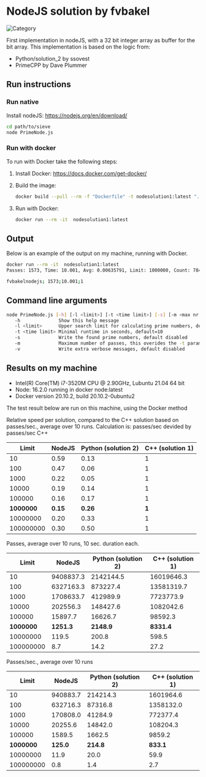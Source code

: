 # NodeJS solution by fvbakel

![Category](https://img.shields.io/badge/Category-faithful-green)

First implementation in nodeJS, with a 32 bit integer array as buffer
for the bit array. This implementation is based on the logic from:

- Python/solution_2 by ssovest
- PrimeCPP          by Dave Plummer

## Run instructions

### Run native

Install nodeJS: <https://nodejs.org/en/download/>

```bash
cd path/to/sieve
node PrimeNode.js
```

### Run with docker

To run with Docker take the following steps:

1. Install Docker: <https://docs.docker.com/get-docker/>
2. Build the image:

    ```bash
    docker build --pull --rm -f "Dockerfile" -t nodesolution1:latest "."
    ```

3. Run with Docker:

    ```bash
    docker run --rm -it  nodesolution1:latest 
    ```

## Output

Below is an example of the output on my machine, running with Docker.

```bash
docker run --rm -it  nodesolution1:latest 
Passes: 1573, Time: 10.001, Avg: 0.00635791, Limit: 1000000, Count: 78498, Valid: true

fvbakelnodejs; 1573;10.001;1
```

## Command line arguments

```bash
node PrimeNode.js [-h] [-l <limit>] [-t <time limit>] [-s] [-m <max nr of passes>] [-v]
   -h              Show this help message
   -l <limit>      Upper search limit for calculating prime numbers, default=1000000
   -t <time limit> Minimal runtime in seconds, default=10
   -s              Write the found prime numbers, default disabled
   -m              Maximum number of passes, this overides the -t parameter, default disabled
   -v              Write extra verbose messages, default disabled
```

## Results on my machine

- Intel(R) Core(TM) i7-3520M CPU @ 2.90GHz, Lubuntu 21.04 64 bit
- Node: 16.2.0 running in docker node:latest
- Docker version 20.10.2, build 20.10.2-0ubuntu2

The test result below are run on this machine, using the Docker method

Relative speed per solution, compared to the C++ solution based on
passes/sec., average over 10 runs. Calculation is: passes/sec devided by passes/sec C++ 

|Limit      |NodeJS      |Python (solution 2)|C++ (solution 1)
|-----------|------------|-------------------|----------------
|10         |      0.59  |             0.13  |            1
|100        |      0.47  |             0.06  |            1
|1000       |      0.22  |             0.05  |            1
|10000      |      0.19  |             0.14  |            1
|100000     |      0.16  |             0.17  |            1
|**1000000**|    **0.15**|           **0.26**|          **1**
|10000000   |     0.20   |             0.33  |            1
|100000000  |     0.30   |             0.50  |            1
  
Passes, average over 10 runs, 10 sec. duration each.

|Limit      |NodeJS      |Python (solution 2)|C++ (solution 1)
|-----------|------------|-------------------|----------------
|10         | 9408837.3  |        2142144.5  |  16019646.3
|100        | 6327163.3  |         873227.4  |  13581319.7
|1000       | 1708633.7  |         412989.9  |   7723773.9
|10000      |  202556.3  |         148427.6  |   1082042.6
|100000     |   15897.7  |          16626.7  |     98592.3
|**1000000**|  **1251.3**|         **2148.9**|    **8331.4**
|10000000   |     119.5  |            200.8  |       598.5
|100000000  |       8.7  |             14.2  |        27.2

Passes/sec., average over 10 runs

|Limit      |NodeJS     |Python (solution 2)|C++  (solution 1)
|-----------|-----------|-------------------|-----------------
|10         | 940883.7  |         214214.3  |  1601964.6
|100        | 632716.3  |          87316.8  |  1358132.0
|1000       | 170808.0  |          41284.9  |   772377.4
|10000      |  20255.6  |          14842.0  |   108204.3
|100000     |   1589.5  |           1662.5  |     9859.2
|**1000000**|  **125.0**|          **214.8**|    **833.1**
|10000000   |     11.9  |             20.0  |       59.9
|100000000  |      0.8  |              1.4  |        2.7
